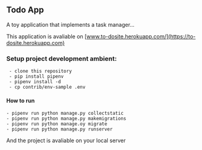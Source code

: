## Todo App

A toy application that implements a task manager...

This application is avaliable on [www.to-dosite.herokuapp.com/](https://to-dosite.herokuapp.com)

### Setup project development ambient:

     - clone this repository
     - pip install pipenv
     - pipenv install -d
     - cp contrib/env-sample .env

#### How to run

    - pipenv run python manage.py collectstatic
    - pipenv run python manage.py makemigrations
    - pipenv run python manage.oy migrate
    - pipenv run python manage.py runserver


And the project is avaliable on your local server

